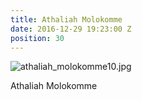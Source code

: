 ```yaml
---
title: Athaliah Molokomme
date: 2016-12-29 19:23:00 Z
position: 30
---
```


![athaliah_molokomme10.jpg](/uploads/athaliah_molokomme10.jpg)

Athaliah Molokomme